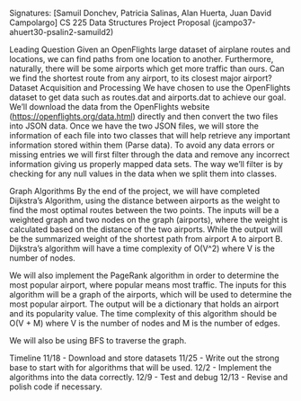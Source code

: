 Signatures: [Samuil Donchev, Patricia Salinas, Alan Huerta, Juan David Campolargo]
CS 225 Data Structures 
Project Proposal (jcampo37-ahuert30-psalin2-samuild2) 

Leading Question
Given an OpenFlights large dataset of airplane routes and locations, we can find paths from one location to another. Furthermore, naturally, there will be some airports which get more traffic than ours. Can we find the shortest route from any airport, to its closest major airport?
Dataset Acquisition and Processing
We have chosen to use the OpenFlights dataset to get data such as routes.dat and airports.dat to achieve our goal. 
We’ll download the data from the OpenFlights website (https://openflights.org/data.html) directly and then convert the two files into JSON data. Once we have the two JSON files, we will store the information of each file into two classes that will help retrieve any important information stored within them (Parse data). 
To avoid any data errors or missing entries we will first filter through the data and remove any incorrect information giving us properly mapped data sets. The way we’ll filter is by checking for any null values in the data when we split them into classes. 

Graph Algorithms
By the end of the project, we will have completed Dijkstra’s Algorithm, using the distance between airports as the weight to find the most optimal routes between the two points. The inputs will be a weighted graph and two nodes on the graph (airports), where the weight is calculated based on the distance of the two airports. While the output will be the summarized weight of the shortest path from airport A to airport B. Dijkstra’s algorithm will have a time complexity of  O(V^2) where V is the number of nodes.

We will also implement the PageRank algorithm in order to determine the most popular airport, where popular means most traffic. The inputs for this algorithm will be a graph of the airports, which will be used to determine the most popular airport. The output will be a dictionary that holds an airport and its popularity value. The time complexity of this algorithm should be O(V + M) where V is the number of nodes and M is the number of edges.

We will also be using BFS to traverse the graph.

Timeline
11/18 - Download and store datasets
11/25 - Write out the strong base to start with for algorithms that will be used. 
12/2 - Implement the algorithms into the data correctly.
12/9 - Test and debug 
12/13 - Revise and polish code if necessary.


